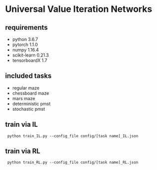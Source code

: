 # Universal Value Iteration Networks

## requirements
* python 3.6.7
* pytorch 1.1.0
* numpy 1.16.4
* scikit-learn 0.21.3
* tensorboardX 1.7

## included tasks
* regular maze
* chessboard maze
* mars maze
* deterministic pmst
* stochastic pmst

## train via IL
``` python train_IL.py --config_file config/[task name]_IL.json```

## train via RL
``` python train_RL.py --config_file config/[task name]_RL.json```
